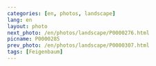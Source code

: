```yaml
---
categories: [en, photos, landscape]
lang: en
layout: photo
next_photo: /en/photos/landscape/P0000276.html
picname: P0000285
prev_photo: /en/photos/landscape/P0000307.html
tags: [Feigenbaum]
---
```

